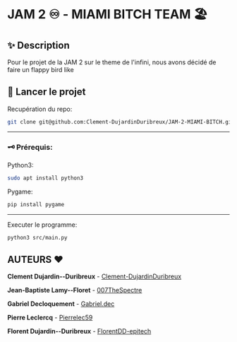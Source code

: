 # JAM 2 ♾️ - MIAMI BITCH TEAM 🏖️

## ✨ Description

Pour le projet de la JAM 2 sur le theme de l'infini, nous avons décidé de faire un flappy bird like

## 🔨 Lancer le projet

Recupération du repo:
```bash
git clone git@github.com:Clement-DujardinDuribreux/JAM-2-MIAMI-BITCH.git
```

----------------------------

### 🗝️ Prérequis:

Python3:
```bash
sudo apt install python3
```

Pygame:
```bash
pip install pygame
```

----------------------------

Executer le programme:
```bash
python3 src/main.py
```

## AUTEURS ❤️

**Clement Dujardin--Duribreux** - [Clement-DujardinDuribreux](https://github.com/Clement-DujardinDuribreux)

**Jean-Baptiste Lamy--Floret** - [007TheSpectre](https://github.com/007TheSpectre)

**Gabriel Decloquement** - [Gabriel.dec](https://github.com/cray06)

**Pierre Leclercq** - [Pierrelec59](https://github.com/Pierrelec59)

**Florent Dujardin--Duribreux** - [FlorentDD-epitech](https://github.com/FlorentDD-epitech)
